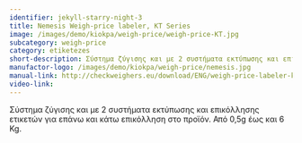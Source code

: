 ```yaml
---
identifier: jekyll-starry-night-3
title: Nemesis Weigh-price labeler, KT Series
image: /images/demo/kiokpa/weigh-price/weigh-price-KT.jpg
subcategory: weigh-price
category: etiketezes
short-description: Σύστημα ζύγισης και με 2 συστήματα εκτύπωσης και επικόλλησης ετικετών για επάνω και κάτω επικόλληση στο προϊόν.
manufactor-logo: /images/demo/kiokpa/weigh-price/nemesis.jpg
manual-link: http://checkweighers.eu/download/ENG/weigh-price-labeler-kx-series.pdf
video-link: 
---
```





Σύστημα ζύγισης και με 2 συστήματα εκτύπωσης και επικόλλησης ετικετών
για επάνω και κάτω επικόλληση στο προϊόν.
Από 0,5g έως και 6 Kg.
